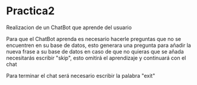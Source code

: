 # Practica2
Realizacion de un ChatBot que aprende del usuario

Para que el ChatBot aprenda es necesario hacerle preguntas que no se encuentren en su base de datos, esto generara una pregunta para añadir la nueva frase a su base de datos
en caso de que no quieras que se añada necesitarás escribir "skip", esto omitirá el aprendizaje y continuará con el chat

Para terminar el chat será necesario escribir la palabra "exit"
